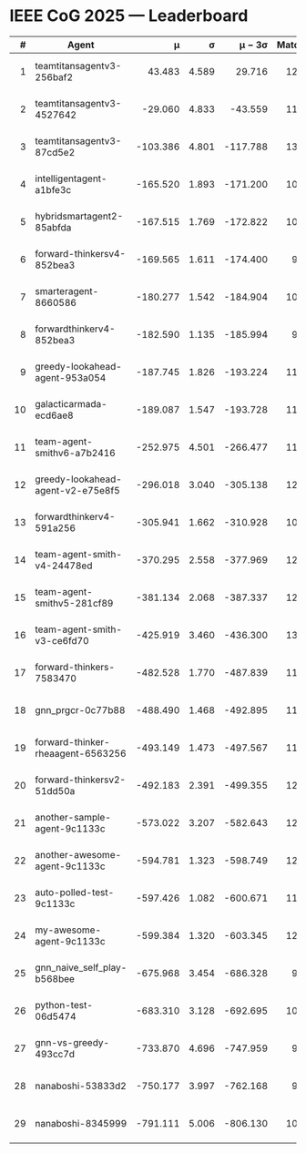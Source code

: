 # IEEE CoG 2025 — Leaderboard

| # | Agent | μ | σ | μ − 3σ | Matches | Updated |
|---:|---|---:|---:|---:|---:|---|
| 1 | teamtitansagentv3-256baf2 | 43.483 | 4.589 | 29.716 | 12300 | 2025-08-21 15:21 |
| 2 | teamtitansagentv3-4527642 | -29.060 | 4.833 | -43.559 | 11674 | 2025-08-21 15:21 |
| 3 | teamtitansagentv3-87cd5e2 | -103.386 | 4.801 | -117.788 | 13066 | 2025-08-21 15:21 |
| 4 | intelligentagent-a1bfe3c | -165.520 | 1.893 | -171.200 | 10147 | 2025-08-21 15:21 |
| 5 | hybridsmartagent2-85abfda | -167.515 | 1.769 | -172.822 | 10757 | 2025-08-21 15:21 |
| 6 | forward-thinkersv4-852bea3 | -169.565 | 1.611 | -174.400 | 9651 | 2025-08-21 15:21 |
| 7 | smarteragent-8660586 | -180.277 | 1.542 | -184.904 | 10587 | 2025-08-21 15:21 |
| 8 | forwardthinkerv4-852bea3 | -182.590 | 1.135 | -185.994 | 9686 | 2025-08-21 15:21 |
| 9 | greedy-lookahead-agent-953a054 | -187.745 | 1.826 | -193.224 | 11620 | 2025-08-21 15:21 |
| 10 | galacticarmada-ecd6ae8 | -189.087 | 1.547 | -193.728 | 11740 | 2025-08-21 15:21 |
| 11 | team-agent-smithv6-a7b2416 | -252.975 | 4.501 | -266.477 | 11760 | 2025-08-21 15:21 |
| 12 | greedy-lookahead-agent-v2-e75e8f5 | -296.018 | 3.040 | -305.138 | 12100 | 2025-08-21 15:21 |
| 13 | forwardthinkerv4-591a256 | -305.941 | 1.662 | -310.928 | 10318 | 2025-08-21 15:21 |
| 14 | team-agent-smith-v4-24478ed | -370.295 | 2.558 | -377.969 | 12662 | 2025-08-21 15:21 |
| 15 | team-agent-smithv5-281cf89 | -381.134 | 2.068 | -387.337 | 12520 | 2025-08-21 15:21 |
| 16 | team-agent-smith-v3-ce6fd70 | -425.919 | 3.460 | -436.300 | 13102 | 2025-08-21 15:21 |
| 17 | forward-thinkers-7583470 | -482.528 | 1.770 | -487.839 | 11380 | 2025-08-21 15:21 |
| 18 | gnn_prgcr-0c77b88 | -488.490 | 1.468 | -492.895 | 11190 | 2025-08-21 15:21 |
| 19 | forward-thinker-rheaagent-6563256 | -493.149 | 1.473 | -497.567 | 11578 | 2025-08-21 15:21 |
| 20 | forward-thinkersv2-51dd50a | -492.183 | 2.391 | -499.355 | 12058 | 2025-08-21 15:21 |
| 21 | another-sample-agent-9c1133c | -573.022 | 3.207 | -582.643 | 12080 | 2025-08-21 15:21 |
| 22 | another-awesome-agent-9c1133c | -594.781 | 1.323 | -598.749 | 12620 | 2025-08-21 15:21 |
| 23 | auto-polled-test-9c1133c | -597.426 | 1.082 | -600.671 | 11700 | 2025-08-21 15:21 |
| 24 | my-awesome-agent-9c1133c | -599.384 | 1.320 | -603.345 | 12140 | 2025-08-21 15:21 |
| 25 | gnn_naive_self_play-b568bee | -675.968 | 3.454 | -686.328 | 9860 | 2025-08-21 15:21 |
| 26 | python-test-06d5474 | -683.310 | 3.128 | -692.695 | 10130 | 2025-08-21 15:21 |
| 27 | gnn-vs-greedy-493cc7d | -733.870 | 4.696 | -747.959 | 9740 | 2025-08-21 15:21 |
| 28 | nanaboshi-53833d2 | -750.177 | 3.997 | -762.168 | 9390 | 2025-08-21 15:21 |
| 29 | nanaboshi-8345999 | -791.111 | 5.006 | -806.130 | 10010 | 2025-08-21 15:21 |
